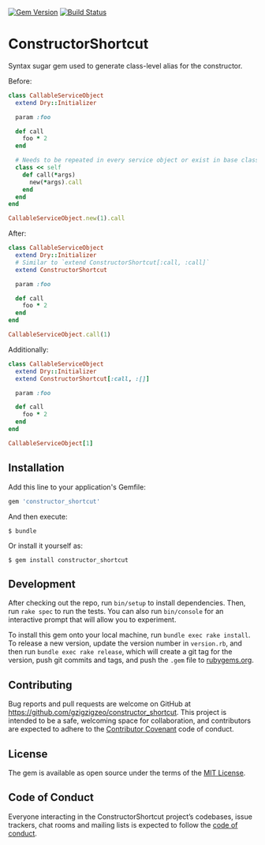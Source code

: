 [![Gem Version](https://badge.fury.io/rb/constructor_shortcut.svg)](https://badge.fury.io/rb/constructor_shortcut)
[![Build Status](https://travis-ci.org/mobius-network/constructor_shortcut.svg?branch=master)](https://travis-ci.org/gzigzigzeo/constructor_shortcut)

# ConstructorShortcut

Syntax sugar gem used to generate class-level alias for the constructor.

Before:

```ruby
class CallableServiceObject
  extend Dry::Initializer

  param :foo

  def call
    foo * 2
  end

  # Needs to be repeated in every service object or exist in base class of all hierarchies
  class << self
    def call(*args)
      new(*args).call
    end
  end
end

CallableServiceObject.new(1).call
```

After:

```ruby
class CallableServiceObject
  extend Dry::Initializer
  # Similar to `extend ConstructorShortcut[:call, :call]`
  extend ConstructorShortcut

  param :foo

  def call
    foo * 2
  end
end

CallableServiceObject.call(1)
```

Additionally:

```ruby
class CallableServiceObject
  extend Dry::Initializer
  extend ConstructorShortcut[:call, :[]]

  param :foo

  def call
    foo * 2
  end
end

CallableServiceObject[1]
```

## Installation

Add this line to your application's Gemfile:

```ruby
gem 'constructor_shortcut'
```

And then execute:

    $ bundle

Or install it yourself as:

    $ gem install constructor_shortcut

## Development

After checking out the repo, run `bin/setup` to install dependencies. Then, run `rake spec` to run the tests. You can also run `bin/console` for an interactive prompt that will allow you to experiment.

To install this gem onto your local machine, run `bundle exec rake install`. To release a new version, update the version number in `version.rb`, and then run `bundle exec rake release`, which will create a git tag for the version, push git commits and tags, and push the `.gem` file to [rubygems.org](https://rubygems.org).

## Contributing

Bug reports and pull requests are welcome on GitHub at https://github.com/gzigzigzeo/constructor_shortcut. This project is intended to be a safe, welcoming space for collaboration, and contributors are expected to adhere to the [Contributor Covenant](http://contributor-covenant.org) code of conduct.

## License

The gem is available as open source under the terms of the [MIT License](https://opensource.org/licenses/MIT).

## Code of Conduct

Everyone interacting in the ConstructorShortcut project’s codebases, issue trackers, chat rooms and mailing lists is expected to follow the [code of conduct](https://github.com/gzigzigzeo/constructor_shortcut/blob/master/CODE_OF_CONDUCT.md).

